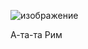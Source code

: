 ![изображение](https://github.com/user-attachments/assets/421b4045-ecf4-4007-932c-6079273d3149)

А-та-та Рим
